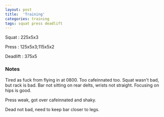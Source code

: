 ```yaml
---
layout: post
title:  'Training'
categories: training
tags: squat press deadlift
---
```


Squat       :   225x5x3

Press       :   125x5x3;115x5x2

Deadlift    :   375x5

### Notes

Tired as fuck from flying in at 0800. Too cafeinnated too. Squat wasn't bad, but rack is
bad. Bar not sitting on rear delts, wrists not straight. Focusing on hips is good.

Press weak, got over cafeinnated and shaky.

Dead not bad, need to keep bar closer to legs.
